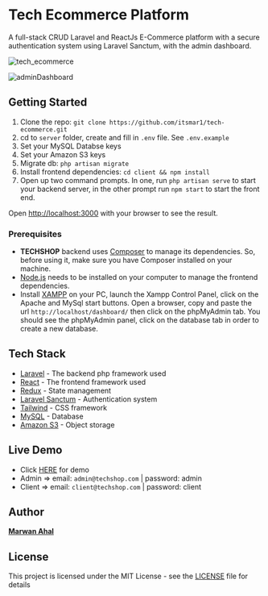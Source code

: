 # Tech Ecommerce Platform

A full-stack CRUD Laravel and ReactJs E-Commerce platform with a secure authentication system using Laravel Sanctum, with the admin dashboard.

![tech_ecommerce](https://user-images.githubusercontent.com/58397095/167276083-2b5504d1-3c2a-426c-a2c9-459573e10606.png)

![adminDashboard](https://user-images.githubusercontent.com/58397095/167276092-3fc8f602-aa80-4d31-977f-956e5bb0bf0c.PNG)


## Getting Started

1. Clone the repo: `git clone https://github.com/itsmar1/tech-ecommerce.git`
2. cd to `server` folder, create and fill in `.env` file. See `.env.example`
3. Set your MySQL Databse keys
4. Set your Amazon S3 keys
3. Migrate db: `php artisan migrate`
5. Install frontend dependencies: `cd client && npm install`
6. Open up two command prompts. In one, run `php artisan serve` to start your backend server, in the other prompt run `npm start` to start the front end.

Open [http://localhost:3000](http://localhost:3000) with your browser to see the result.


### Prerequisites

* **TECHSHOP** backend uses [Composer](https://getcomposer.org) to manage its dependencies. So, before using it, make sure you have Composer installed on your machine.
* [Node.js](https://nodejs.org) needs to be installed on your computer to manage the frontend dependencies.
* Install [XAMPP](https://www.apachefriends.org/index.html) on your PC, launch the Xampp Control Panel, click on the Apache and MySql start buttons. Open a browser, copy and paste the url `http://localhost/dashboard/` then click on the phpMyAdmin tab. You should see the phpMyAdmin panel, click on the database tab in order to create a new database.


## Tech Stack

* [Laravel](https://reactjs.org/) - The backend php framework used
* [React](https://maven.apache.org/) - The frontend framework used
* [Redux](https://react-redux.js.org/) - State management
* [Laravel Sanctum](https://laravel.com/docs/8.x/sanctum) - Authentication system
* [Tailwind](https://tailwindcss.com/) - CSS framework
* [MySQL](https://www.mysql.com/) - Database
* [Amazon S3](https://aws.amazon.com/s3/) - Object storage


## Live Demo
* Click [HERE](https://github.com/itsmar1) for demo
* Admin => email: `admin@techshop.com` | password: admin
* Client => email: `client@techshop.com` | password: client


## Author

[**Marwan Ahal**](https://github.com/itsmar1)


## License

This project is licensed under the MIT License - see the [LICENSE](LICENSE) file for details

